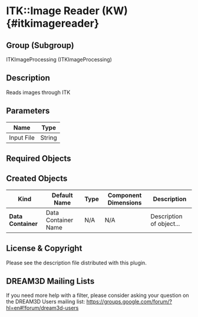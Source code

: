 ITK::Image Reader (KW) {#itkimagereader}
=====

## Group (Subgroup) ##
ITKImageProcessing (ITKImageProcessing)

## Description ##
Reads images through ITK

## Parameters ##
| Name             | Type |
|------------------|------|
| Input File | String | Path to the input file to read. |

## Required Objects ##

## Created Objects ##

| Kind | Default Name | Type | Component Dimensions | Description |
|------|--------------|------|----------------------|-------------|
| **Data Container** | Data Container Name | N/A | N/A | Description of object... |

## License & Copyright ##

Please see the description file distributed with this plugin.

## DREAM3D Mailing Lists ##

If you need more help with a filter, please consider asking your question on the DREAM3D Users mailing list:
https://groups.google.com/forum/?hl=en#!forum/dream3d-users
